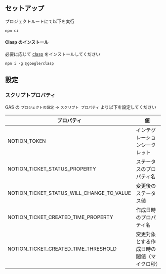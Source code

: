 ## セットアップ

プロジェクトルートにて以下を実行

```shell
npm ci
```

#### Clasp のインストール

必要に応じて [clasp](https://github.com/google/clasp) をインストールしてください

```shell
npm i -g @google/clasp
```

## 設定

### スクリプトプロパティ

GAS の `プロジェクトの設定` -> `スクリプト プロパティ` より以下を設定してください

| プロパティ                                     | 値                     |
|-------------------------------------------|-----------------------|
| NOTION_TOKEN                              | インテグレーションシークレット       |
| NOTION_TICKET_STATUS_PROPERTY             | ステータスのプロパティ名          |
| NOTION_TICKET_STATUS_WILL_CHANGE_TO_VALUE | 変更後のステータス値            |
| NOTION_TICKET_CREATED_TIME_PROPERTY       | 作成日時のプロパティ名           |
| NOTION_TICKET_CREATED_TIME_THRESHOLD      | 変更対象とする作成日時の閾値（マイクロ秒） |
